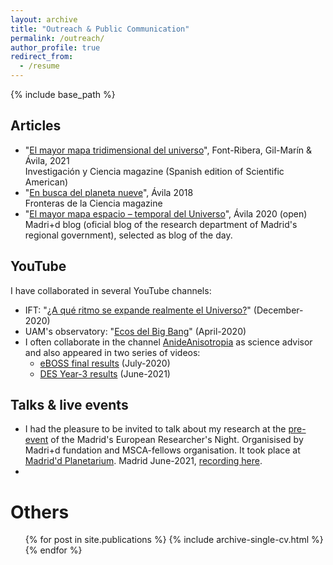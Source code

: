 ```yaml
---
layout: archive
title: "Outreach & Public Communication"
permalink: /outreach/
author_profile: true
redirect_from:
  - /resume
---
```


{% include base_path %}

Articles
----
* "[El mayor mapa tridimensional del universo](https://www.investigacionyciencia.es/revistas/investigacion-y-ciencia/la-espintrnica-imita-al-cerebro-819/el-mayor-mapa-tridimensional-del-universo-19346)", Font-Ribera, Gil-Marín & Ávila, 2021 <br>
Investigación y Ciencia magazine (Spanish edition of Scientific American)
* "[En busca del planeta nueve](https://fronterasdelaciencia.com/en-busca-del-planeta-nueve/)", Ávila 2018 <br>
Fronteras de la Ciencia magazine
* "[El mayor mapa espacio – temporal del Universo](http://www.madrimasd.org/blogs/fisicateorica/2020/07/20/771/)", Ávila 2020 (open) <br>
Madri+d blog (oficial blog of the research department of Madrid's regional government), selected as blog of the day.

YouTube
----

I have collaborated in several YouTube channels:

* IFT: "[¿A qué ritmo se expande realmente el Universo?](https://www.youtube.com/watch?v=11-T2Jw-ej4)" (December-2020)
* UAM's observatory: "[Ecos del Big Bang](https://www.youtube.com/watch?v=GH0OYjU7FnQ)" (April-2020)
* I often collaborate in the channel [AnideAnisotropia](https://www.youtube.com/c/AnideAnisotropia) as science advisor and also appeared in two series of videos:
  * [eBOSS final results](https://www.youtube.com/playlist?list=PLPTM7aDaxoFMfeXbz6wjowA7yrFFNikNL) (July-2020)
  * [DES Year-3 results](https://www.youtube.com/playlist?list=PLPTM7aDaxoFOkad6n0OePfZzhDhfQwXiS) (June-2021)



Talks & live events
----
* I had the pleasure to be invited to talk about my research at the [pre-event](http://www.madrimasd.org/notiweb/noticias/fundacion-madrid-fomenta-las-vocaciones-cientificas-traves-su-noche-los-investigadores) of the Madrid's European Researcher's Night. Organisised by Madri+d fundation and MSCA-fellows organisation. It took place at [Madrid'd Planetarium](http://www.planetmad.es/). Madrid June-2021, [recording here](https://www.youtube.com/watch?v=-Q2pu2XJ5S0&t=6s).
* 
  
  

Others
======
  <ul>{% for post in site.publications %}
    {% include archive-single-cv.html %}
  {% endfor %}</ul>
  

